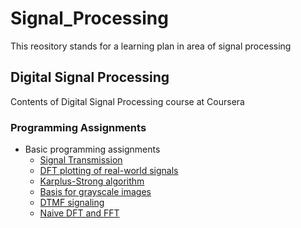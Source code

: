 # Signal_Processing
This reository stands for a learning plan in area of signal processing

## Digital Signal Processing
Contents of Digital Signal Processing course at Coursera

### Programming Assignments

- Basic programming assignments
  - [Signal Transmission](https://github.com/RuoyuLi92/Signal_Processing/blob/master/DSP_Coursera/SignalTransmission/SignalTransmission.ipynb)
  - [DFT plotting of real-world signals](https://github.com/RuoyuLi92/Signal_Processing/blob/master/DSP_Coursera/PlottingTheDFT/DFTplots.ipynb)
  - [Karplus-Strong algorithm](https://github.com/RuoyuLi92/Signal_Processing/blob/master/DSP_Coursera/KarplusStrongAlgorithm/ks.ipynb)
  - [Basis for grayscale images](https://github.com/RuoyuLi92/Signal_Processing/blob/master/DSP_Coursera/HaarBasesForImageCompression/hb.ipynb)
  - [DTMF signaling](https://github.com/RuoyuLi92/Signal_Processing/blob/master/DSP_Coursera/DialTones/DTMF.ipynb)
  - [Naive DFT and FFT](https://github.com/RuoyuLi92/Signal_Processing/blob/master/DSP_Coursera/DFT_Precision/DFTprecision.ipynb)

